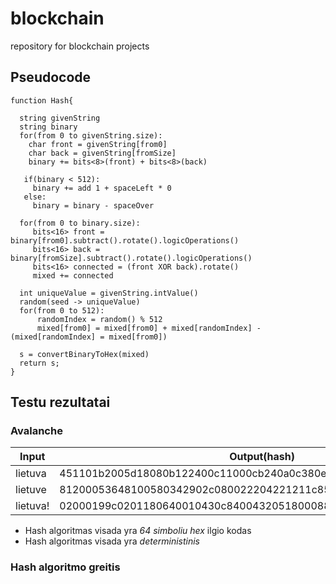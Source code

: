 # blockchain
repository for blockchain projects

## Pseudocode
```
function Hash{

  string givenString
  string binary
  for(from 0 to givenString.size):
    char front = givenString[from0]
    char back = givenString[fromSize]
    binary += bits<8>(front) + bits<8>(back)
   
   if(binary < 512):
     binary += add 1 + spaceLeft * 0
   else:
     binary = binary - spaceOver
  
  for(from 0 to binary.size):
     bits<16> front = binary[from0].subtract().rotate().logicOperations()
     bits<16> back = binary[fromSize].subtract().rotate().logicOperations()
     bits<16> connected = (front XOR back).rotate()
     mixed += connected
  
  int uniqueValue = givenString.intValue()
  random(seed -> uniqueValue)
  for(from 0 to 512):
      randomIndex = random() % 512
      mixed[from0] = mixed[from0] + mixed[randomIndex] - (mixed[randomIndex] = mixed[from0])
  
  s = convertBinaryToHex(mixed)
  return s;
}
```

## Testu rezultatai

### Avalanche

|     Input     | Output(hash)                                                    |
|-------------- | ----------------------------------------------------------------|
| lietuva       | 451101b2005d18080b122400c11000cb240a0c380e113406248002220122500 |
| lietuve       | 81200053648100580342902c080022204221211c85891020b00100e0a252249 |
| lietuva!      | 02000199c0201180640010430c84004320518000884022194ca040604800951 |

- Hash algoritmas visada yra *64 simboliu hex* ilgio kodas
- Hash algoritmas visada yra *deterministinis*

### Hash algoritmo greitis

###
